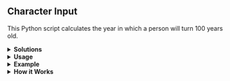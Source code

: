 ## Character Input
This Python script calculates the year in which a person will turn 100 years old.

<details>
<summary><b> Solutions</b></summary>

1. Most basic solutions without error control <br>
2. More sophisticated with functions and error control <br>
3. Elaborated solution 2 with datetime library usage  <br>
</details>

<details>
<summary><b> Usage</b></summary>

1. Run the script in a Python environment. <br>
2. Enter your name when prompted. <br>
3. Enter your age when prompted. <br>
4. The script will output the year in which you will turn 100 years old.
</details>


<details>
<summary><b> Example</b></summary>

Enter your name: John <br>
Enter your age: 25 <br>
Hey John! You will turn 100 years old in 2099
</details>


<details>
<summary><b> How it Works</b></summary>

1. The script prompts the user to input their name and age. <br>
2. It then calculates the year in which the user will turn 100 by subtracting their age from 100 and adding it to the current year. <br>
3. Finally, it prints a message displaying the user's name and the calculated year.
</details>